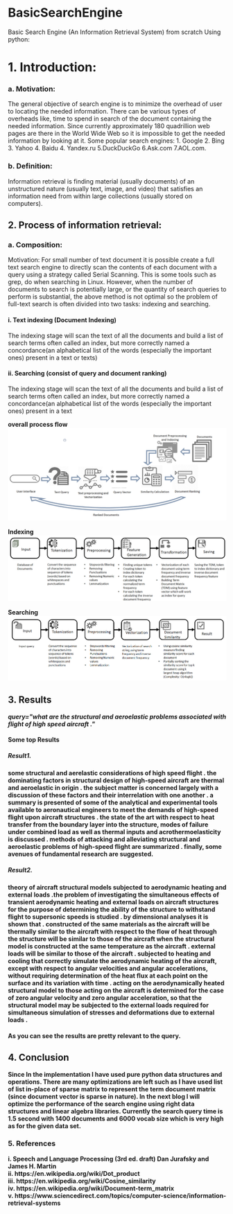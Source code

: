 # BasicSearchEngine
Basic Search Engine (An Information Retrieval System) from scratch Using python:

<h1>1.	Introduction:</h1>
<h3>a.	Motivation:</h3>
<p>The general objective of search engine is to minimize the overhead of user to locating the needed information. There can be various types of overheads like, time to spend in search of the document containing the needed information. Since currently approximately 180 quadrillion web pages are there in the World Wide Web so it is impossible to get the needed information by looking at it. Some popular search engines: 1. Google 2. Bing 3. Yahoo 4. Baidu 4. Yandex.ru 5.DuckDuckGo 6.Ask.com 7.AOL.com.<p>

<h3>b.	Definition: </h3>
<p>Information retrieval is finding material (usually documents) of an unstructured nature (usually text, image, and video) that satisfies an information need from within large collections (usually stored on computers).</p>

<h2>2.	Process of information retrieval:</h2>
<h3>a.	Composition:</h3>
Motivation:
For small number of text document it is possible create a full text search engine to directly scan the contents of each document with a query using a strategy called Serial Scanning. This is some tools such as grep, do when searching in Linux.
However, when the number of documents to search is potentially large, or the quantity of search queries to perform is substantial, the above method is not optimal so the problem of full-text search is often divided into two tasks: indexing and searching. 

<h4>i.	Text indexing (Document Indexing)</h4>
The indexing stage will scan the text of all the documents and build a list of search terms often called an index, but more correctly named a concordance(an alphabetical list of the words (especially the important ones) present in a text or texts)

<h4>ii.	Searching (consist of query and document ranking)</h4>
The indexing stage will scan the text of all the documents and build a list of search terms often called an index, but more correctly named a concordance(an alphabetical list of the words (especially the important ones) present in a text

<b>overall process flow</b>
![Image of process flow](https://github.com/ravisarojjnu/BasicSearchEngine/blob/master/images/Untitled-4.jpg)

<b>Indexing<b>
![Image of process flow of indexing](https://github.com/ravisarojjnu/BasicSearchEngine/blob/master/images/Indexing.jpg)

<b>Searching<b>
![Image of process flow of Searching](https://github.com/ravisarojjnu/BasicSearchEngine/blob/master/images/searching.jpg)

<h2>3. Results</h2>
<i>query="what are the structural and aeroelastic problems associated with flight of high speed aircraft ."</i>
<h4>Some top Results</h4>
<h5>Result1.</h5> <p>some structural and aerelastic considerations of high speed flight . the dominating factors in structural design of high-speed aircraft are thermal and aeroelastic in origin . the subject matter is concerned largely with a discussion of these factors and their interrelation with one another . a summary is presented of some of the analytical and experimental tools available to aeronautical engineers to meet the demands of high-speed flight upon aircraft structures . the state of the art with respect to heat transfer from the boundary layer into the structure, modes of failure under combined load as well as thermal inputs and acrothermoelasticity is discussed . methods of attacking and alleviating structural and aeroelastic problems of high-speed flight are summarized . finally, some avenues of fundamental research are suggested.</p>
<h5>Result2.</h5> <p>theory of aircraft structural models subjected to aerodynamic heating and external loads .the problem of investigating the simultaneous effects of transient aerodynamic heating and external loads on aircraft structures for the purpose of determining the ability of the structure to withstand flight to supersonic speeds is studied . by dimensional analyses it is shown that . constructed of the same materials as the aircraft will be thermally similar to the aircraft with respect to the flow of heat through the structure will be similar to those of the aircraft when the structural model is constructed at the same temperature as the aircraft . external loads will be similar to those of the aircraft . subjected to heating and cooling that correctly simulate the aerodynamic heating of the aircraft, except with respect to angular velocities and angular accelerations, without requiring determination of the heat flux at each point on the surface and its variation with time . acting on the aerodynamically heated structural model to those acting on the aircraft is determined for the case of zero angular velocity and zero angular acceleration, so that the structural model may be subjected to the external loads required for simultaneous simulation of stresses and deformations due to external loads .</p>

<h4>As you can see the results are pretty relevant to the query.</h4>

<h2>4. Conclusion</h2>
<p>Since In the implementation I have used pure python data structures and operations. There are many optimizations are left such as I have used list of list in-place of sparse matrix to represent the term document matrix (since document vector is sparse in nature). In the next blog I will optimize the performance of the search engine using right data structures and linear algebra libraries. Currently the search query time is 1.5 second with 1400 documents and 6000 vocab size which is very high as for the given data set.</p>

<h3>5. References</h3>
i. Speech and Language Processing (3rd ed. draft) Dan Jurafsky and James H. Martin<br>
ii. https://en.wikipedia.org/wiki/Dot_product<br>
iii. https://en.wikipedia.org/wiki/Cosine_similarity<br>
iv. https://en.wikipedia.org/wiki/Document-term_matrix<br>
v. https://www.sciencedirect.com/topics/computer-science/information-retrieval-systems<br>


  

